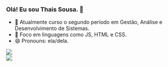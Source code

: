 
### Olá! Eu sou Thais Sousa. 👋



- 🌱 Atualmente curso o segundo período em Gestão, Análise e Desenvolvimento de Sistemas.
- 🌱 Foco em linguagens como JS, HTML e CSS.
- 😄 Pronouns: ela/dela.


<div>
  <a href="https://www.linkedin.com/in/sousathais/" target="_blank"><img src="https://img.shields.io/badge/-LinkedIn-%230077B5?style=for-the-badge&logo=linkedin&logoColor=white" target="_blank"></a>
</div>

<div>
  <a href="https://ultramsg.com/m/3KSAxDT" target="_blank"><img src="https://img.shields.io/badge/WhatsApp-25D366?style=for-the-badge&logo=whatsapp&logoColor=white" target="_blank"></a>
</div>


